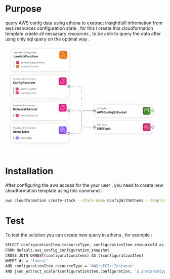 # Purpose
query AWS confg data using athena to exatract insightfulll infromation from aws resources configuration state , for this i create this cloudformation template craete all nessasary resources , to be able to query the data after usng only sql query on the optimal way .

![alt text](image/image.png)

# Installation 

After configuring the aws access for the your user , you need to create new cloudformation template using this command :

```bash
aws cloudformation create-stack --stack-name ConfigWithAthena --template-body file://templates/athena.yml

```

# Test

To test the solution you can create new query in athena , for example :
```bash
SELECT configurationItem.resourceType, configurationItem.resourceId as InstanceId
FROM default.aws_config_configuration_snapshot
CROSS JOIN UNNEST(configurationitems) AS t(configurationItem)
WHERE dt = 'latest'
AND configurationItem.resourceType = 'AWS::EC2::Instance'
AND json_extract_scalar(configurationItem.configuration, '$.instancetype') = 't2.micro';

```